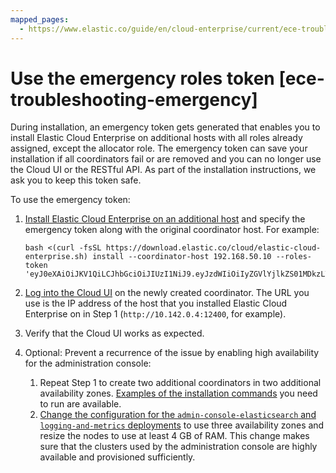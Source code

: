 ```yaml
---
mapped_pages:
  - https://www.elastic.co/guide/en/cloud-enterprise/current/ece-troubleshooting-emergency.html
---
```


# Use the emergency roles token [ece-troubleshooting-emergency]

During installation, an emergency token gets generated that enables you to install Elastic Cloud Enterprise on additional hosts with all roles already assigned, except the allocator role. The emergency token can save your installation if all coordinators fail or are removed and you can no longer use the Cloud UI or the RESTful API. As part of the installation instructions, we ask you to keep this token safe.

To use the emergency token:

1. [Install Elastic Cloud Enterprise on an additional host](../../../deploy-manage/deploy/cloud-enterprise/install-ece-on-additional-hosts.md) and specify the emergency token along with the original coordinator host. For example:

    ```
    bash <(curl -fsSL https://download.elastic.co/cloud/elastic-cloud-enterprise.sh) install --coordinator-host 192.168.50.10 --roles-token 'eyJ0eXAiOiJKV1QiLCJhbGciOiJIUzI1NiJ9.eyJzdWIiOiIyZGVlYjlkZS01MDkzLTQxNGItYmI5NS0zNmJhZTQxMWI0YzgiLCJyb2xlcyI6WyJjb29yZGluYXRvciIsInByb3h5IiwiZGlyZWN0b3IiXSwiaXNzIjoiY3VycmVudCIsInBlcnNpc3RlbnQiOnRydWV9.5tIVQxEluSjtJ7qiwE8OWzy5O4l1GJ0urTFs_l1x5bU'
    ```

2. [Log into the Cloud UI](../../../deploy-manage/deploy/cloud-enterprise/log-into-cloud-ui.md) on the newly created coordinator. The URL you use is the IP address of the host that you installed Elastic Cloud Enterprise on in Step 1 (`http://10.142.0.4:12400`, for example).
3. Verify that the Cloud UI works as expected.
4. Optional: Prevent a recurrence of the issue by enabling high availability for the administration console:

    1. Repeat Step 1 to create two additional coordinators in two additional availability zones. [Examples of the installation commands](https://www.elastic.co/guide/en/cloud-enterprise/current/ece-installation-script.html#ece-installation-script-examples) you need to run are available.
    2. [Change the configuration for the `admin-console-elasticsearch` and `logging-and-metrics` deployments](../../../deploy-manage/deploy/cloud-enterprise/working-with-deployments.md) to use three availability zones and resize the nodes to use at least 4 GB of RAM. This change makes sure that the clusters used by the administration console are highly available and provisioned sufficiently.


